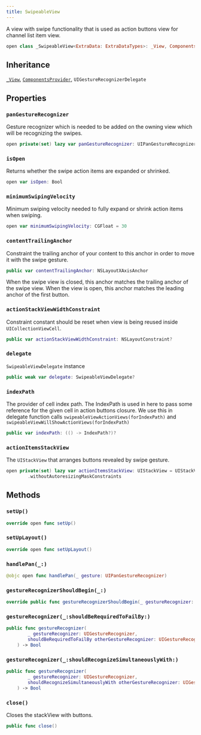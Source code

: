 ```yaml
---
title: SwipeableView
---
```


A view with swipe functionality that is used as action buttons view for channel list item view.

``` swift
open class _SwipeableView<ExtraData: ExtraDataTypes>: _View, ComponentsProvider, UIGestureRecognizerDelegate 
```

## Inheritance

[`_View`](../common-views/_view), [`ComponentsProvider`](../utils/components-provider), `UIGestureRecognizerDelegate`

## Properties

### `panGestureRecognizer`

Gesture recognizer which is needed to be added on the owning view which will be recognizing the swipes.

``` swift
open private(set) lazy var panGestureRecognizer: UIPanGestureRecognizer 
```

### `isOpen`

Returns whether the swipe action items are expanded or shrinked.

``` swift
open var isOpen: Bool 
```

### `minimumSwipingVelocity`

Minimum swiping velocity needed to fully expand or shrink action items when swiping.

``` swift
open var minimumSwipingVelocity: CGFloat = 30
```

### `contentTrailingAnchor`

Constraint the trailing anchor of your content to this anchor in order to move it with the swipe gesture.

``` swift
public var contentTrailingAnchor: NSLayoutXAxisAnchor 
```

When the swipe view is closed, this anchor matches the trailing anchor of the swipe view. When the view
is open, this anchor matches the leading anchor of the first button.

### `actionStackViewWidthConstraint`

Constraint constant should be reset when view is being reused inside `UICollectionViewCell`.

``` swift
public var actionStackViewWidthConstraint: NSLayoutConstraint?
```

### `delegate`

`SwipeableViewDelegate` instance

``` swift
public weak var delegate: SwipeableViewDelegate?
```

### `indexPath`

The provider of cell index path. The IndexPath is used in here to pass some reference
for the given cell in action buttons closure. We use this in delegate function
calls `swipeableViewActionViews(forIndexPath)` and `swipeableViewWillShowActionViews(forIndexPath)`

``` swift
public var indexPath: (() -> IndexPath?)?
```

### `actionItemsStackView`

The `UIStackView` that arranges buttons revealed by swipe gesture.

``` swift
open private(set) lazy var actionItemsStackView: UIStackView = UIStackView()
        .withoutAutoresizingMaskConstraints
```

## Methods

### `setUp()`

``` swift
override open func setUp() 
```

### `setUpLayout()`

``` swift
override open func setUpLayout() 
```

### `handlePan(_:)`

``` swift
@objc open func handlePan(_ gesture: UIPanGestureRecognizer) 
```

### `gestureRecognizerShouldBegin(_:)`

``` swift
override public func gestureRecognizerShouldBegin(_ gestureRecognizer: UIGestureRecognizer) -> Bool 
```

### `gestureRecognizer(_:shouldBeRequiredToFailBy:)`

``` swift
public func gestureRecognizer(
        _ gestureRecognizer: UIGestureRecognizer,
        shouldBeRequiredToFailBy otherGestureRecognizer: UIGestureRecognizer
    ) -> Bool 
```

### `gestureRecognizer(_:shouldRecognizeSimultaneouslyWith:)`

``` swift
public func gestureRecognizer(
        _ gestureRecognizer: UIGestureRecognizer,
        shouldRecognizeSimultaneouslyWith otherGestureRecognizer: UIGestureRecognizer
    ) -> Bool 
```

### `close()`

Closes the stackView with buttons.

``` swift
public func close() 
```
